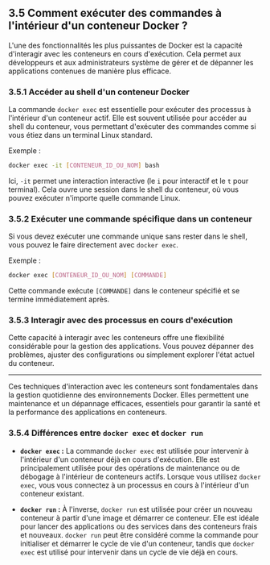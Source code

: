 ## 3.5 Comment exécuter des commandes à l'intérieur d'un conteneur Docker ?

L'une des fonctionnalités les plus puissantes de Docker est la capacité d'interagir avec les conteneurs en cours d'exécution. Cela permet aux développeurs et aux administrateurs système de gérer et de dépanner les applications contenues de manière plus efficace.

### 3.5.1 Accéder au shell d'un conteneur Docker

La commande `docker exec` est essentielle pour exécuter des processus à l'intérieur d'un conteneur actif. Elle est souvent utilisée pour accéder au shell du conteneur, vous permettant d'exécuter des commandes comme si vous étiez dans un terminal Linux standard.

Exemple :
```bash
docker exec -it [CONTENEUR_ID_OU_NOM] bash
```

Ici, `-it` permet une interaction interactive (le `i` pour interactif et le `t` pour terminal). Cela ouvre une session dans le shell du conteneur, où vous pouvez exécuter n'importe quelle commande Linux.

### 3.5.2 Exécuter une commande spécifique dans un conteneur

Si vous devez exécuter une commande unique sans rester dans le shell, vous pouvez le faire directement avec `docker exec`.

Exemple :
```bash
docker exec [CONTENEUR_ID_OU_NOM] [COMMANDE]
```

Cette commande exécute `[COMMANDE]` dans le conteneur spécifié et se termine immédiatement après.

### 3.5.3 Interagir avec des processus en cours d'exécution

Cette capacité à interagir avec les conteneurs offre une flexibilité considérable pour la gestion des applications. Vous pouvez dépanner des problèmes, ajuster des configurations ou simplement explorer l'état actuel du conteneur.

---

Ces techniques d'interaction avec les conteneurs sont fondamentales dans la gestion quotidienne des environnements Docker. Elles permettent une maintenance et un dépannage efficaces, essentiels pour garantir la santé et la performance des applications en conteneurs.


### 3.5.4 Différences entre `docker exec` et `docker run`

- **`docker exec` :**
La commande `docker exec` est utilisée pour intervenir à l'intérieur d'un conteneur déjà en cours d'exécution. Elle est principalement utilisée pour des opérations de maintenance ou de débogage à l'intérieur de conteneurs actifs. Lorsque vous utilisez `docker exec`, vous vous connectez à un processus en cours à l'intérieur d'un conteneur existant.

- **`docker run` :**
À l'inverse, `docker run` est utilisée pour créer un nouveau conteneur à partir d'une image et démarrer ce conteneur. Elle est idéale pour lancer des applications ou des services dans des conteneurs frais et nouveaux. `docker run` peut être considéré comme la commande pour initialiser et démarrer le cycle de vie d'un conteneur, tandis que `docker exec` est utilisé pour intervenir dans un cycle de vie déjà en cours.
